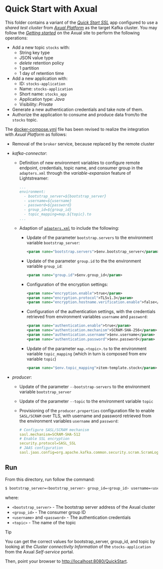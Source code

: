 # Quick Start with Axual

This folder contains a variant of the [_Quick Start SSL_](../../../quickstart-ssl/README.md#quick-start-ssl) app configured to use a _shared test cluster_ from [_Axual Platform_](https://axual.com/) as the target Kafka cluster. You may follow the [_Getting started_](https://d2-1pz04.eu1.hs-sales-engage.com/Ctc/ZV+23284/d2-1pz04/Jl22-6qcW7lCdLW6lZ3pJW4JD-dV9lv_NVW5RfzgR5G5Qz2W82dqYb3rM1mzN1qy_pspCYJ-W8r6c_51r7pqcW4ZY1tK3bwTs_W5Pg6cg53g8PlW8JVZ1y7CLwr-N927qSsMD9nSV-yPr561z79gW8wwG-73HZX2qW4SMQFd51XYtMW7s3T0P3hyLSrW4lDWsJ89T42wW4h7XtK4sgHbwW4S5cM43pM5mjW1SKj8K713JtsW3pMBf04HVVrnW6l9R804vWlXrW5VwCq-1LgX4FVchR7J4C_cXMW5G1LVY2lj-glW5ntKZm8rGP2VW7SJCXC6r6D76f7TsPJb04) on the Axual site to perform the following operations:

- Add a new topic `stocks` with:
  -  String key type
  -  JSON value type
  -  _delete_ retention policy
  -  1 partition
  -  1 day of retention time
- Add a new application with:
  - ID: `stocks-application`
  - Name: `stocks-application`
  - Short name: `stocks_app`
  - Application type: _Java_
  - Visibility: _Private_
- Generate a new authentication credentials and take note of them.
- Authorize the application to consume and produce data from/to the `stocks` topic.

The [docker-compose.yml](docker-compose.yml) file has been revised to realize the integration with _Axual Platform_ as follows:

- Removal of the `broker` service, because replaced by the remote cluster
- _kafka-connector_:
  - Definition of new environment variables to configure remote endpoint, credentials, topic name, and consumer group in the `adapters.xml` through the _variable-expansion_ feature of Lightstreamer:
    ```yaml
    ...
    environment:
      - bootstrap_server=${bootstrap_server}
      - username=${username}
      - password=${password}
      - group_id=${group_id}
      - topic_mapping=map.${topic}.to
    ...
    ```
  - Adaption of [`adapters.xml`](./adapters.xml) to include the following:
    - Update of the parameter `bootstrap.servers` to the environment variable `bootstrap_server`:
      ```xml
      <param name="bootstrap.servers">$env.bootstrap_server</param>
      ```

    - Update of the parameter `group.id` to the the environment variable `group_id`:
      ```xml
      <param name="group.id">$env.group_id</param>
      ```

    - Configuration of the encryption settings:
      ```xml
      <param name="encryption.enable">true</param>
      <param name="encryption.protocol">TLSv1.3</param>
      <param name="encryption.hostname.verification.enable">false</param>
      ```

    - Configuration of the authentication settings, with the credentials retrieved from environment variables `username` and `password`:
      ```xml
      <param name="authentication.enable">true</param>
      <param name="authentication.mechanism">SCRAM-SHA-256</param>
      <param name="authentication.username">$env.username</param>
      <param name="authentication.password">$env.password</param>
      ```

    - Update of the parameter `map.<topic>.to` to the environment variable `topic_mapping` (which in turn is composed from env variable `topic`)
      ```xml
      <param name="$env.topic_mapping">item-template.stock</param>
      ```      

- _producer_:
   - Update of the parameter `--bootstrap-servers` to the environment variable `bootstrap_server`
   - Update of the parameter `--topic` to the environment variable `topic`
   - Provisioning of the `producer.properties` configuration file to enable `SASL/SCRAM` over TLS, with username and password retrieved from the environment variables `username` and `password`:
    
     ```yaml
     # Configure SASL/SCRAM mechanism
     sasl.mechanism=SCRAM-SHA-512
     # Enable SSL encryption
     security.protocol=SASL_SSL
     # JAAS configuration
     sasl.jaas.config=org.apache.kafka.common.security.scram.ScramLoginModule required username="${username}" password="${password}";
     ```  

## Run

From this directory, run follow the command:

```sh
$ bootstrap_server=<bootstrap_server> group_id=<group_id> username=<username> password=<password> topic=<topic> ./start.sh
```

where:
- `<bootstrap_server>` - The bootstrap server address of the Axual cluster
- `<group_id>` - The consumer group ID
- `<username>` and `<password>` - The authentication credentials
- `<topic>` - The name of the topic

> [!TIP]
> You can get the correct values for bootstrap_server, group_id, and topic by looking at the _Cluster connectivity Information_ of the `stocks-application` from the Axual _Self-service_ portal.

Then, point your browser to [http://localhost:8080/QuickStart](http://localhost:8080/QuickStart).
